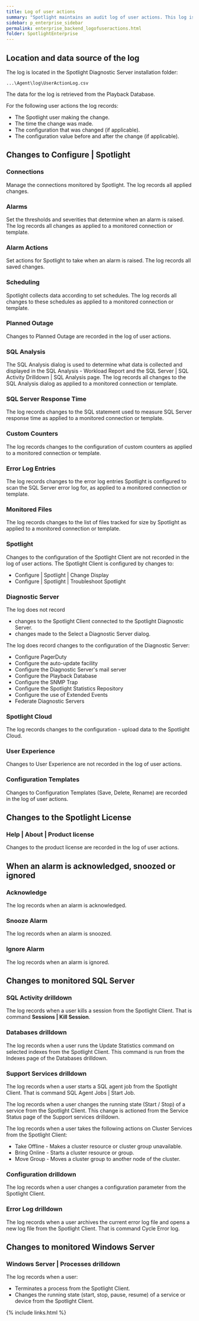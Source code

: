 ```yaml
---
title: Log of user actions
summary: "Spotlight maintains an audit log of user actions. This log is a historical record of who changed what configuration when."
sidebar: p_enterprise_sidebar
permalink: enterprise_backend_logofuseractions.html
folder: SpotlightEnterprise
---
```



## Location and data source of the log

The log is located in the Spotlight Diagnostic Server installation folder:

```
...\Agent\log\UserActionLog.csv
```

The data for the log is retrieved from the Playback Database.

For the following user actions the log records:
* The Spotlight user making the change.
* The time the change was made.
* The configuration that was changed (if applicable).
* The configuration value before and after the change (if applicable).

## Changes to Configure \| Spotlight

### Connections

Manage the connections monitored by Spotlight. The log records all applied changes.

### Alarms

Set the thresholds and severities that determine when an alarm is raised. The log records all changes as applied to a monitored connection or template.

### Alarm Actions

Set actions for Spotlight to take when an alarm is raised. The log records all saved changes.

### Scheduling

Spotlight collects data according to set schedules. The log records all changes to these schedules as applied to a monitored connection or template.

### Planned Outage

Changes to Planned Outage are recorded in the log of user actions.

### SQL Analysis

The SQL Analysis dialog is used to determine what data is collected and displayed in the SQL Analysis - Workload Report and the SQL Server \| SQL Activity Drilldown \| SQL Analysis page. The log records all changes to the SQL Analysis dialog as applied to a monitored connection or template.

### SQL Server Response Time

The log records changes to the SQL statement used to measure SQL Server response time as applied to a monitored connection or template.

### Custom Counters

The log records changes to the configuration of custom counters as applied to a monitored connection or template.

### Error Log Entries

The log records changes to the error log entries Spotlight is configured to scan the SQL Server error log for, as applied to a monitored connection or template.

### Monitored Files

The log records changes to the list of files tracked for size by Spotlight as applied to a monitored connection or template.

### Spotlight

Changes to the configuration of the Spotlight Client are not recorded in the log of user actions. The Spotlight Client is configured by changes to:

* Configure \| Spotlight \| Change Display
* Configure \| Spotlight \| Troubleshoot Spotlight

### Diagnostic Server

The log does not record

* changes to the Spotlight Client connected to the Spotlight Diagnostic Server.
* changes made to the Select a Diagnostic Server dialog.

The log does record changes to the configuration of the Diagnostic Server:

* Configure PagerDuty
* Configure the auto-update facility
* Configure the Diagnostic Server's mail server
* Configure the Playback Database
* Configure the SNMP Trap
* Configure the Spotlight Statistics Repository
* Configure the use of Extended Events
* Federate Diagnostic Servers


### Spotlight Cloud

The log records changes to the configuration - upload data to the Spotlight Cloud.

### User Experience


Changes to User Experience are not recorded in the log of user actions.

### Configuration Templates

Changes to Configuration Templates (Save, Delete, Rename) are recorded in the log of user actions.


## Changes to the Spotlight License

### Help \| About \| Product license

Changes to the product license are recorded in the log of user actions.


## When an alarm is acknowledged, snoozed or ignored

### Acknowledge

The log records when an alarm is acknowledged.

### Snooze Alarm

The log records when an alarm is snoozed.

### Ignore Alarm

The log records when an alarm is ignored.


## Changes to monitored SQL Server

### SQL Activity drilldown

The log records when a user kills a session from the Spotlight Client. That is command **Sessions \| Kill Session**.

### Databases drilldown

The log records when a user runs the Update Statistics command on selected indexes from the Spotlight Client. This command is run from the Indexes page of the Databases drilldown.

### Support Services drilldown

The log records when a user starts a SQL agent job from the Spotlight Client. That is command SQL Agent Jobs \| Start Job.

The log records when a user changes the running state (Start / Stop) of a service from the Spotlight Client. This change is actioned from the Service Status page of the Support services drilldown.

The log records when a user takes the following actions on Cluster Services from the Spotlight Client:
* Take Offline - Makes a cluster resource or cluster group unavailable.
* Bring Online - Starts a cluster resource or group.
* Move Group - Moves a cluster group to another node of the cluster.


### Configuration drilldown

The log records when a user changes a configuration parameter from the Spotlight Client.

### Error Log drilldown

The log records when a user archives the current error log file and opens a new log file from the Spotlight Client. That is command Cycle Error log.


## Changes to monitored Windows Server

### Windows Server | Processes drilldown

The log records when a user:

* Terminates a process from the Spotlight Client.
* Changes the running state (start, stop, pause, resume) of a service or device from the Spotlight Client.



{% include links.html %}
